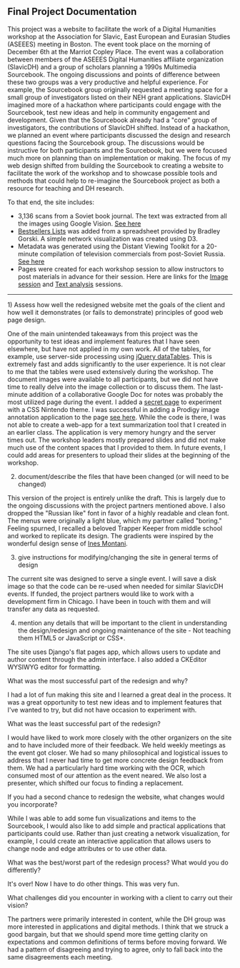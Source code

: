 ## Final Project Documentation 

This project was a website to facilitate the work of a Digital Humanities workshop at the Association for Slavic, East European and Eurasian Studies (ASEEES) meeting in Boston.  The event took place on the morning of December 6th at the Marriot Copley Place.  The event was a collaboration between members of the ASEEES Digital Humanities affiliate organization (SlavicDH) and a group of scholars planning a 1990s Multimedia Sourcebook.  The ongoing discussions and points of difference between these two groups was a very productive and helpful experience.  For example, the Sourcebook group originally requested a meeting space for a small group of investigators listed on their NEH grant applications.  SlavicDH imagined more of a hackathon where participants could engage with the Sourcebook, test new ideas and help in community engagement and development.  Given that the Sourcebook already had a "core" group of investigators, the contributions of SlavicDH shifted.  Instead of a hackathon, we planned an event where participants discussed the design and research questions facing the Sourcebook group.  The discussions would be instructive for both participants and the Sourcebook, but we were focused much more on planning than on implementation or making.  The focus of my web design shifted from building the Sourcebook to creating a website to facilitate the work of the workshop and to showcase possible tools and methods that could help to re-imagine the Sourcebook project as both a resource for teaching and DH research. 

To that end, the site includes:
  - 3,136 scans from a Soviet book journal.  The text was extracted from all the images using Google Vision. [See here](http://104.236.220.106/all-kos/)
  - [Bestsellers Lists](http://104.236.220.106/bestsellers/) was added from a spreadsheet provided by Bradley Gorski.  A simple network visualization was created using D3. 
  - Metadata was generated using the Distant Viewing Toolkit for a 20-minute compilation of television commercials from post-Soviet Russia. [See here](http://104.236.220.106/distant_viewing/)
  - Pages were created for each workshop session to allow instructors to post materials in advance for their session.  Here are links for the [Image session](http://104.236.220.106/image/) and [Text analysis](http://104.236.220.106/text/) sessions. 
<hr>
1) Assess how well the redesigned website met the goals of the client and how well it demonstrates (or fails to demonstrate) principles of good web page design.  

One of the main unintended takeaways from this project was the opportunity to test ideas and implement features that I have seen elsewhere, but have not applied in my own work.  All of the tables, for example, use server-side processing using [jQuery dataTables](https://datatables.net/).  This is extremely fast and adds significantly to the user experience.  It is not clear to me that the tables were used extensively during the workshop.  The document images were available to all participants, but we did not have time to really delve into the image collection or to discuss them.  The last-minute addition of a collaborative Google Doc for notes was probably the most utilized page during the event.  I added a [secret page](http://104.236.220.106/secret/) to experiment with a CSS Nintendo theme.  I was successful in adding a Prodigy image annotation application to the page [see here](http://104.236.220.106:8080/). While the code is there, I was not able to create a web-app for a text summarization tool that I created in an earlier class. The application is very memory hungry and the server times out.  The workshop leaders mostly prepared slides and did not make much use of the content spaces that I provided to them.  In future events, I could add areas for presenters to upload their slides at the beginning of the workshop.    

2)  document/describe the files that have been changed (or will need to be changed) 

This version of the project is entirely unlike the draft.  This is largely due to the ongoing discussions with the project partners mentioned above.  I also dropped the "Russian like" font in favor of a highly readable and clean font.  The menus were originally a light blue, which my partner called "boring."  Feeling spurned, I recalled a beloved Trapper Keeper from middle school and worked to replicate its design.  The gradients were inspired by the wonderful design sense of [Ines Montani](https://ines.io/).  

3) give instructions for modifying/changing the site in general terms of design

The current site was designed to serve a single event.  I will save a disk image so that the code can be re-used when needed for similar SlavicDH events.  If funded, the project partners would like to work with a development firm in Chicago.  I have been in touch with them and will transfer any data as requested.  

4) mention any details that will be important to the client in understanding the design/redesign and ongoing maintenance of the site - Not teaching them HTML5 or JavaScript or CSS*.

The site uses Django's flat pages app, which allows users to update and author content through the admin interface.  I also added a CKEditor WYSIWYG editor for formatting.    

What was the most successful part of the redesign and why?   

I had a lot of fun making this site and I learned a great deal in the process.  It was a great opportunity to test new ideas and to implement features that I've wanted to try, but did not have occasion to experiment with. 

What was the least successful part of the redesign?     

I would have liked to work more closely with the other organizers on the site and to have included more of their feedback.  We held weekly meetings as the event got closer.  We had so many philosophical and logistical issues to address that I never had time to get more concrete design feedback from them.  We had a particularly hard time working with the OCR, which consumed most of our attention as the event neared. We also lost a presenter, which shifted our focus to finding a replacement. 

If you had a second chance to redesign the website, what changes would you incorporate?    

While I was able to add some fun visualizations and items to the Sourcebook, I would also like to add simple and practical applications that participants could use.  Rather than just creating a network visualization, for example, I could create an interactive application that allows users to change node and edge attributes or to use other data.  

What was the best/worst part of the redesign process? What would you do differently?   

It's over!  Now I have to do other things.  This was very fun. 


What challenges did you encounter in working with a client to carry out their vision?  

The partners were primarily interested in content, while the DH group was more interested in applications and digital methods.  I think that we struck a good bargain, but that we should spend more time getting clarity on expectations and common definitions of terms before moving forward.  We had a pattern of disagreeing and trying to agree, only to fall back into the same disagreements each meeting.   
